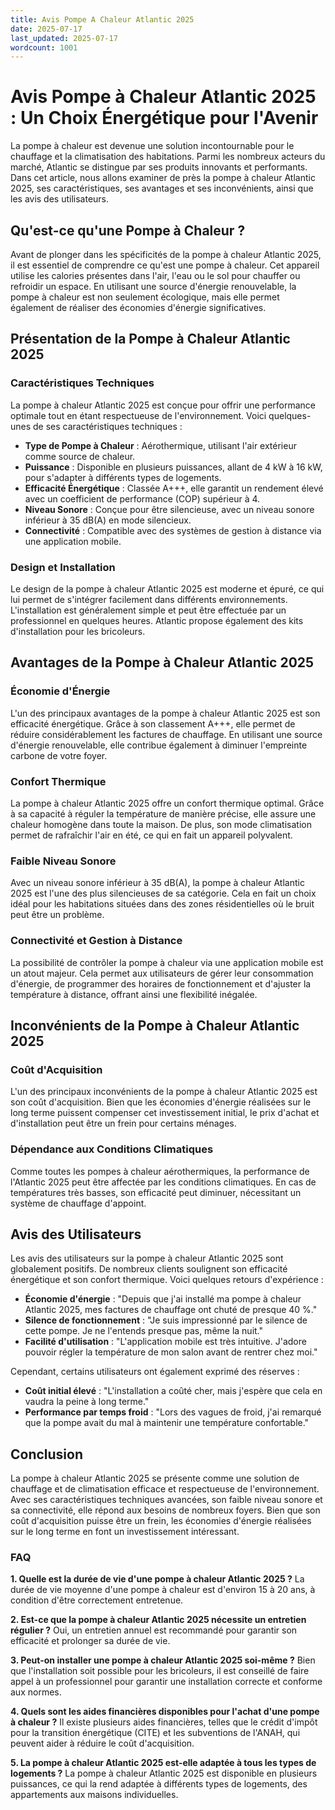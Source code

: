 ```yaml
---
title: Avis Pompe A Chaleur Atlantic 2025
date: 2025-07-17
last_updated: 2025-07-17
wordcount: 1001
---
```


# Avis Pompe à Chaleur Atlantic 2025 : Un Choix Énergétique pour l'Avenir

La pompe à chaleur est devenue une solution incontournable pour le chauffage et la climatisation des habitations. Parmi les nombreux acteurs du marché, Atlantic se distingue par ses produits innovants et performants. Dans cet article, nous allons examiner de près la pompe à chaleur Atlantic 2025, ses caractéristiques, ses avantages et ses inconvénients, ainsi que les avis des utilisateurs.

## Qu'est-ce qu'une Pompe à Chaleur ?

Avant de plonger dans les spécificités de la pompe à chaleur Atlantic 2025, il est essentiel de comprendre ce qu'est une pompe à chaleur. Cet appareil utilise les calories présentes dans l'air, l'eau ou le sol pour chauffer ou refroidir un espace. En utilisant une source d'énergie renouvelable, la pompe à chaleur est non seulement écologique, mais elle permet également de réaliser des économies d'énergie significatives.

## Présentation de la Pompe à Chaleur Atlantic 2025

### Caractéristiques Techniques

La pompe à chaleur Atlantic 2025 est conçue pour offrir une performance optimale tout en étant respectueuse de l'environnement. Voici quelques-unes de ses caractéristiques techniques :

- **Type de Pompe à Chaleur** : Aérothermique, utilisant l'air extérieur comme source de chaleur.
- **Puissance** : Disponible en plusieurs puissances, allant de 4 kW à 16 kW, pour s'adapter à différents types de logements.
- **Efficacité Énergétique** : Classée A+++, elle garantit un rendement élevé avec un coefficient de performance (COP) supérieur à 4.
- **Niveau Sonore** : Conçue pour être silencieuse, avec un niveau sonore inférieur à 35 dB(A) en mode silencieux.
- **Connectivité** : Compatible avec des systèmes de gestion à distance via une application mobile.

### Design et Installation

Le design de la pompe à chaleur Atlantic 2025 est moderne et épuré, ce qui lui permet de s'intégrer facilement dans différents environnements. L'installation est généralement simple et peut être effectuée par un professionnel en quelques heures. Atlantic propose également des kits d'installation pour les bricoleurs.

## Avantages de la Pompe à Chaleur Atlantic 2025

### Économie d'Énergie

L'un des principaux avantages de la pompe à chaleur Atlantic 2025 est son efficacité énergétique. Grâce à son classement A+++, elle permet de réduire considérablement les factures de chauffage. En utilisant une source d'énergie renouvelable, elle contribue également à diminuer l'empreinte carbone de votre foyer.

### Confort Thermique

La pompe à chaleur Atlantic 2025 offre un confort thermique optimal. Grâce à sa capacité à réguler la température de manière précise, elle assure une chaleur homogène dans toute la maison. De plus, son mode climatisation permet de rafraîchir l'air en été, ce qui en fait un appareil polyvalent.

### Faible Niveau Sonore

Avec un niveau sonore inférieur à 35 dB(A), la pompe à chaleur Atlantic 2025 est l'une des plus silencieuses de sa catégorie. Cela en fait un choix idéal pour les habitations situées dans des zones résidentielles où le bruit peut être un problème.

### Connectivité et Gestion à Distance

La possibilité de contrôler la pompe à chaleur via une application mobile est un atout majeur. Cela permet aux utilisateurs de gérer leur consommation d'énergie, de programmer des horaires de fonctionnement et d'ajuster la température à distance, offrant ainsi une flexibilité inégalée.

## Inconvénients de la Pompe à Chaleur Atlantic 2025

### Coût d'Acquisition

L'un des principaux inconvénients de la pompe à chaleur Atlantic 2025 est son coût d'acquisition. Bien que les économies d'énergie réalisées sur le long terme puissent compenser cet investissement initial, le prix d'achat et d'installation peut être un frein pour certains ménages.

### Dépendance aux Conditions Climatiques

Comme toutes les pompes à chaleur aérothermiques, la performance de l'Atlantic 2025 peut être affectée par les conditions climatiques. En cas de températures très basses, son efficacité peut diminuer, nécessitant un système de chauffage d'appoint.

## Avis des Utilisateurs

Les avis des utilisateurs sur la pompe à chaleur Atlantic 2025 sont globalement positifs. De nombreux clients soulignent son efficacité énergétique et son confort thermique. Voici quelques retours d'expérience :

- **Économie d'énergie** : "Depuis que j'ai installé ma pompe à chaleur Atlantic 2025, mes factures de chauffage ont chuté de presque 40 %."
- **Silence de fonctionnement** : "Je suis impressionné par le silence de cette pompe. Je ne l'entends presque pas, même la nuit."
- **Facilité d'utilisation** : "L'application mobile est très intuitive. J'adore pouvoir régler la température de mon salon avant de rentrer chez moi."

Cependant, certains utilisateurs ont également exprimé des réserves :

- **Coût initial élevé** : "L'installation a coûté cher, mais j'espère que cela en vaudra la peine à long terme."
- **Performance par temps froid** : "Lors des vagues de froid, j'ai remarqué que la pompe avait du mal à maintenir une température confortable."

## Conclusion

La pompe à chaleur Atlantic 2025 se présente comme une solution de chauffage et de climatisation efficace et respectueuse de l'environnement. Avec ses caractéristiques techniques avancées, son faible niveau sonore et sa connectivité, elle répond aux besoins de nombreux foyers. Bien que son coût d'acquisition puisse être un frein, les économies d'énergie réalisées sur le long terme en font un investissement intéressant.

### FAQ

**1. Quelle est la durée de vie d'une pompe à chaleur Atlantic 2025 ?**
La durée de vie moyenne d'une pompe à chaleur est d'environ 15 à 20 ans, à condition d'être correctement entretenue.

**2. Est-ce que la pompe à chaleur Atlantic 2025 nécessite un entretien régulier ?**
Oui, un entretien annuel est recommandé pour garantir son efficacité et prolonger sa durée de vie.

**3. Peut-on installer une pompe à chaleur Atlantic 2025 soi-même ?**
Bien que l'installation soit possible pour les bricoleurs, il est conseillé de faire appel à un professionnel pour garantir une installation correcte et conforme aux normes.

**4. Quels sont les aides financières disponibles pour l'achat d'une pompe à chaleur ?**
Il existe plusieurs aides financières, telles que le crédit d'impôt pour la transition énergétique (CITE) et les subventions de l'ANAH, qui peuvent aider à réduire le coût d'acquisition.

**5. La pompe à chaleur Atlantic 2025 est-elle adaptée à tous les types de logements ?**
La pompe à chaleur Atlantic 2025 est disponible en plusieurs puissances, ce qui la rend adaptée à différents types de logements, des appartements aux maisons individuelles.